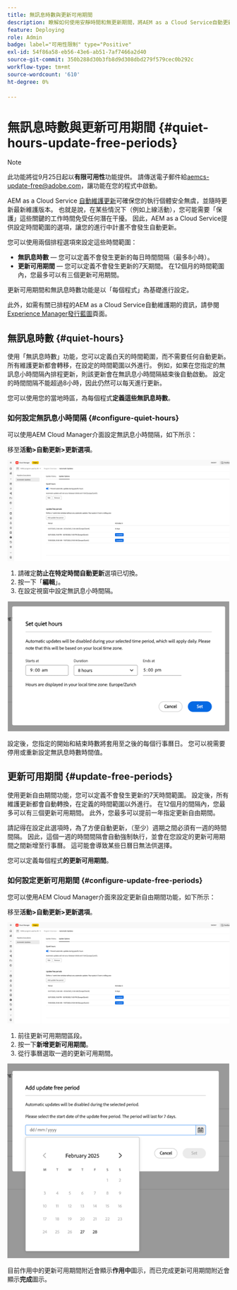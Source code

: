 ```yaml
---
title: 無訊息時數與更新可用期間
description: 瞭解如何使用安靜時間和無更新期間，將AEM as a Cloud Service自動更新的操作影響降到最低。
feature: Deploying
role: Admin
badge: label="可用性限制" type="Positive"
exl-id: 54f86a58-eb56-43e6-ab51-7af7466a2d40
source-git-commit: 350b288d30b3fb8d9d308dbd279f579cec0b292c
workflow-type: tm+mt
source-wordcount: '610'
ht-degree: 0%

---
```


# 無訊息時數與更新可用期間 {#quiet-hours-update-free-periods}

>[!NOTE]
>此功能將從9月25日起以&#x200B;**有限可用性**&#x200B;功能提供。 請傳送電子郵件給[aemcs-update-free@adobe.com](mailto:aemcs-update-free@adobe.com)，讓功能在您的程式中啟動。

AEM as a Cloud Service [自動維護更新](/help/implementing/deploying/aem-version-updates.md)可確保您的執行個體安全無虞，並隨時更新最新維護版本。 也就是說，在某些情況下（例如上線活動），您可能需要「保護」這些關鍵的工作時間免受任何潛在干擾。 因此，AEM as a Cloud Service提供設定時間範圍的選項，讓您的進行中計畫不會發生自動更新。

您可以使用兩個排程選項來設定這些時間範圍：

* **無訊息時數** — 您可以定義不會發生更新的每日時間間隔（最多8小時）。
* **更新可用期間** — 您可以定義不會發生更新的7天期間。 在12個月的時間範圍內，您最多可以有三個更新可用期間。

更新可用期間和無訊息時數功能是以「每個程式」為基礎進行設定。

此外，如需有關已排程的AEM as a Cloud Service自動維護期的資訊，請參閱[Experience Manager發行藍圖](https://experienceleague.adobe.com/zh-hant/docs/experience-manager-release-information/aem-release-updates/update-releases-roadmap)頁面。

## 無訊息時數 {#quiet-hours}

使用「無訊息時數」功能，您可以定義白天的時間範圍，而不需要任何自動更新。 所有維護更新都會轉移，在設定的時間範圍以外進行。 例如，如果在您指定的無訊息小時間隔內排程更新，則該更新會在無訊息小時間隔結束後自動啟動。 設定的時間間隔不能超過8小時，因此仍然可以每天進行更新。

您可以使用您的當地時區，為每個程式&#x200B;**定義這些無訊息時數**。

### 如何設定無訊息小時間隔 {#configure-quiet-hours}

可以使用AEM Cloud Manager介面設定無訊息小時間隔，如下所示：

移至&#x200B;**活動>自動更新>更新選項**。

![組態](assets/main-config.png)

1. 請確定&#x200B;**防止在特定時間自動更新**&#x200B;選項已切換。
2. 按一下「**編輯**」。
3. 在設定視窗中設定無訊息小時間隔。

![無訊息小時設定](assets/quiet-hours.png)

設定後，您指定的開始和結束時數將套用至之後的每個行事曆日。 您可以視需要停用或重新設定無訊息時數時間值。

## 更新可用期間 {#update-free-periods}

使用更新自由期間功能，您可以定義不會發生更新的7天時間範圍。 設定後，所有維護更新都會自動轉換，在定義的時間範圍以外進行。 在12個月的間隔內，您最多可以有三個更新可用期間。 此外，您最多可以提前一年指定更新自由期間。

請記得在設定此選項時，為了方便自動更新，（至少）週期之間必須有一週的時間間隔。 因此，這個一週的時間間隔會自動強制執行，並會在您設定的更新可用期間之間新增至行事曆。 這可能會導致某些日曆日無法供選擇。

您可以定義每個程式&#x200B;**的更新可用期間**。

### 如何設定更新可用期間 {#configure-update-free-periods}

您可以使用AEM Cloud Manager介面來設定更新自由期間功能，如下所示：

移至&#x200B;**活動>自動更新>更新選項**。

![組態](assets/main-config.png)

1. 前往更新可用期間區段。
2. 按一下&#x200B;**新增更新可用期間**。
3. 從行事曆選取一週的更新可用期間。

![更新可用期間設定](assets/update-free-periods.png)

目前作用中的更新可用期間附近會顯示&#x200B;**作用中**&#x200B;圖示，而已完成更新可用期間附近會顯示&#x200B;**完成**&#x200B;圖示。
